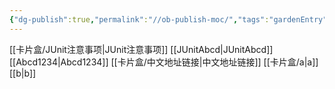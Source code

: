 ```yaml
---
{"dg-publish":true,"permalink":"//ob-publish-moc/","tags":"gardenEntry","dgHomeLink":true,"dgPassFrontmatter":false,"dgShowBacklinks":false,"dgShowLocalGraph":false,"dgShowInlineTitle":false}
---
```


[[卡片盒/JUnit注意事项|JUnit注意事项]]
[[JUnitAbcd|JUnitAbcd]]
[[Abcd1234|Abcd1234]]
[[卡片盒/中文地址链接|中文地址链接]]
[[卡片盒/a|a]]
[[b|b]]